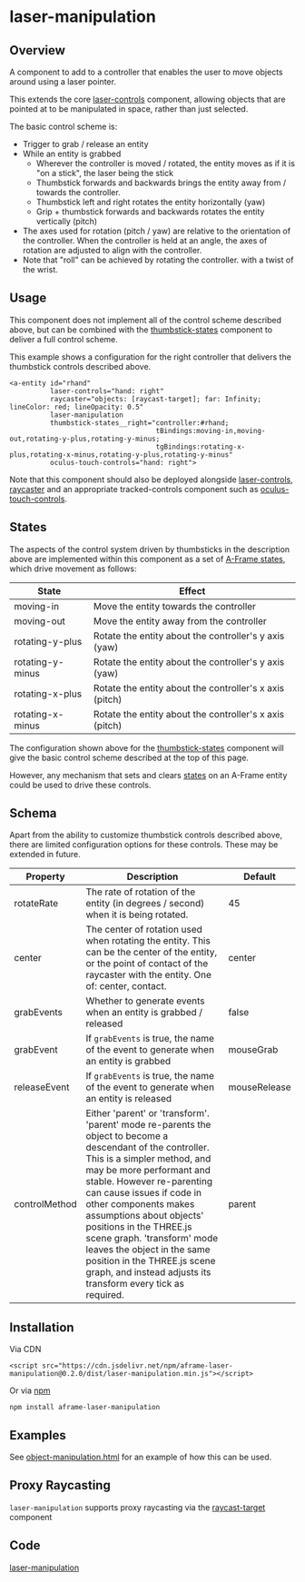 # laser-manipulation

## Overview

A component to add to a controller that enables the user to move objects around using a laser pointer.

This extends the core [laser-controls](https://aframe.io/docs/1.3.0/components/laser-controls.html) component, allowing objects that are pointed at to be manipulated in space, rather than just selected.

The basic control scheme is:

- Trigger to grab / release an entity
- While an entity is grabbed
  - Wherever the controller is moved / rotated, the entity moves as if it is "on a stick", the laser being the stick
  - Thumbstick forwards and backwards brings the entity away from / towards the controller.
  - Thumbstick left and right rotates the entity horizontally (yaw)
  - Grip + thumbstick forwards and backwards rotates the entity vertically (pitch)
- The axes used for rotation (pitch / yaw) are relative to the orientation of the controller.  When the controller is held at an angle, the axes of rotation are adjusted to align with the controller.
- Note that "roll" can be achieved by rotating the controller. with a twist of the wrist.



## Usage

This component does not implement all of the control scheme described above, but can be combined with the [thumbstick-states](https://diarmidmackenzie.github.io/aframe-components/docs/thumbstick-states.html) component to deliver a full control scheme.

This example shows a configuration for the right controller that delivers the thumbstick controls described above.

```
<a-entity id="rhand"                  
          laser-controls="hand: right"
          raycaster="objects: [raycast-target]; far: Infinity; lineColor: red; lineOpacity: 0.5"
          laser-manipulation
          thumbstick-states__right="controller:#rhand;
                                    tBindings:moving-in,moving-out,rotating-y-plus,rotating-y-minus;
                                    tgBindings:rotating-x-plus,rotating-x-minus,rotating-y-plus,rotating-y-minus"
          oculus-touch-controls="hand: right">
```

Note that this component should also be deployed alongside [laser-controls](https://aframe.io/docs/1.3.0/components/laser-controls.html), [raycaster](https://aframe.io/docs/1.3.0/components/raycaster.html) and an appropriate tracked-controls component such as [oculus-touch-controls](https://aframe.io/docs/1.3.0/components/oculus-touch-controls.html).



## States

The aspects of the control system driven by thumbsticks in the description above are implemented within this component as a set of [A-Frame states](https://aframe.io/docs/1.3.0/core/entity.html#addstate-statename), which drive movement as follows:

| State            | Effect                                                  |
| ---------------- | ------------------------------------------------------- |
| moving-in        | Move the entity towards the controller                  |
| moving-out       | Move the entity away from the controller                |
| rotating-y-plus  | Rotate the entity about the controller's y axis (yaw)   |
| rotating-y-minus | Rotate the entity about the controller's y axis (yaw)   |
| rotating-x-plus  | Rotate the entity about the controller's x axis (pitch) |
| rotating-x-minus | Rotate the entity about the controller's x axis (pitch) |

The configuration shown above for the [thumbstick-states](https://diarmidmackenzie.github.io/aframe-components/docs/thumbstick-states.html) component will give the basic  control scheme described at the top of this page.

However, any mechanism that sets and clears [states](https://aframe.io/docs/1.3.0/core/entity.html#addstate-statename) on an A-Frame entity could be used to drive these controls. 



## Schema

Apart from the ability to customize thumbstick controls described above, there are limited configuration options for these controls.  These may be extended in future.

| Property      | Description                                                  | Default      |
| ------------- | ------------------------------------------------------------ | ------------ |
| rotateRate    | The rate of rotation of the entity (in degrees / second) when it is being rotated. | 45           |
| center        | The center of rotation used when rotating the entity.  This can be the center of the entity, or the point of contact of the raycaster with the entity.  One of: center, contact. | center       |
| grabEvents    | Whether to generate events when an entity is grabbed / released | false        |
| grabEvent     | If `grabEvents` is true, the name of the event to generate when an entity is grabbed | mouseGrab    |
| releaseEvent  | If `grabEvents` is true, the name of the event to generate when an entity is released | mouseRelease |
| controlMethod | Either 'parent' or 'transform'. <br />'parent' mode re-parents the object to become a descendant of the controller.  This is a simpler method, and may be more performant and stable.  However re-parenting can cause issues if code in other components makes assumptions about objects' positions in the THREE.js scene graph.  'transform' mode leaves the object in the same position in the THREE.js scene graph, and instead adjusts its transform every tick as required. | parent       |



## Installation

Via CDN 

```
<script src="https://cdn.jsdelivr.net/npm/aframe-laser-manipulation@0.2.0/dist/laser-manipulation.min.js"></script>
```

Or via [npm](https://www.npmjs.com/package/aframe-laser-manipulation)

```
npm install aframe-laser-manipulation
```



## Examples

See [object-manipulation.html](https://diarmidmackenzie.github.io/aframe-components/component-usage/object-manipulation.html) for an example of how this can be used.



## Proxy Raycasting

`laser-manipulation` supports proxy raycasting via the [raycast-target](https://diarmidmackenzie.github.io/aframe-components/docs/raycast-target.html) component



## Code

  [laser-manipulation](https://github.com/diarmidmackenzie/aframe-components/blob/main/components/laser-manipulation/index.js)